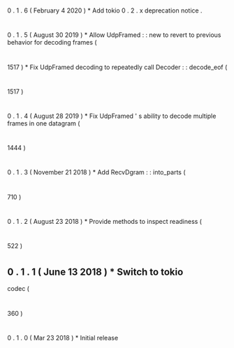 #
0
.
1
.
6
(
February
4
2020
)
*
Add
tokio
0
.
2
.
x
deprecation
notice
.
#
0
.
1
.
5
(
August
30
2019
)
*
Allow
UdpFramed
:
:
new
to
revert
to
previous
behavior
for
decoding
frames
(
#
1517
)
*
Fix
UdpFramed
decoding
to
repeatedly
call
Decoder
:
:
decode_eof
(
#
1517
)
#
0
.
1
.
4
(
August
28
2019
)
*
Fix
UdpFramed
'
s
ability
to
decode
multiple
frames
in
one
datagram
(
#
1444
)
#
0
.
1
.
3
(
November
21
2018
)
*
Add
RecvDgram
:
:
into_parts
(
#
710
)
#
0
.
1
.
2
(
August
23
2018
)
*
Provide
methods
to
inspect
readiness
(
#
522
)
#
0
.
1
.
1
(
June
13
2018
)
*
Switch
to
tokio
-
codec
(
#
360
)
#
0
.
1
.
0
(
Mar
23
2018
)
*
Initial
release
